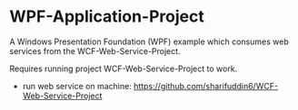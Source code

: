 # WPF-Application-Project
A Windows Presentation Foundation (WPF) example which consumes web services from the WCF-Web-Service-Project.

Requires running project WCF-Web-Service-Project to work.
* run web service on machine: https://github.com/sharifuddin6/WCF-Web-Service-Project
